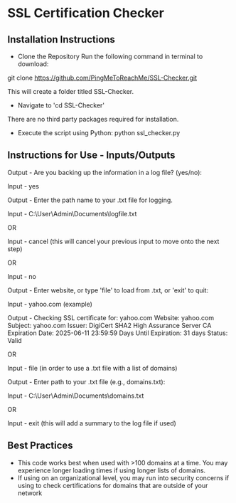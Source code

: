 # SSL Certification Checker

## Installation Instructions 

- Clone the Repository
Run the following command in terminal to download:

git clone https://github.com/PingMeToReachMe/SSL-Checker.git

This will create a folder titled SSL-Checker. 

- Navigate to 'cd SSL-Checker'  

There are no third party packages required for installation. 

- Execute the script using Python: 
python ssl_checker.py

## Instructions for Use - Inputs/Outputs 

Output - Are you backing up the information in a log file? (yes/no):

Input - yes

Output - Enter the path name to your .txt file for logging. 

Input - C:\User\Admin\Documents\logfile.txt

OR

Input - cancel (this will cancel your previous input to move onto the next step)

OR

Input - no

Output - Enter website, or type 'file' to load from .txt, or 'exit' to quit:

Input - yahoo.com (example)

Output - Checking SSL certificate for: yahoo.com Website: yahoo.com Subject: yahoo.com Issuer: DigiCert SHA2 High Assurance Server CA Expiration Date: 2025-06-11 23:59:59 Days Until Expiration: 31 days Status: Valid

OR

Input - file (in order to use a .txt file with a list of domains) 

Output - Enter path to your .txt file (e.g., domains.txt):

Input - C:\User\Admin\Documents\domains.txt

OR

Input - exit (this will add a summary to the log file if used)

## Best Practices

- This code works best when used with >100 domains at a time. You may experience longer loading times if using longer lists of domains.
- If using on an organizational level, you may run into security concerns if using to check certifications for domains that are outside of your network
